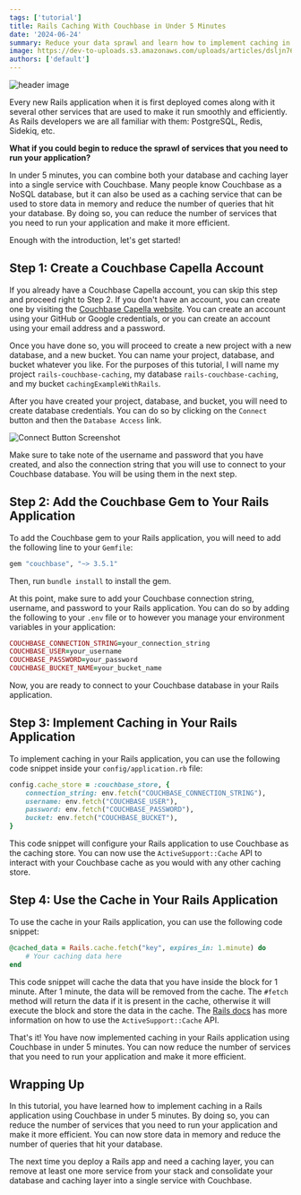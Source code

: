 ```yaml
---
tags: ['tutorial']
title: Rails Caching With Couchbase in Under 5 Minutes
date: '2024-06-24'
summary: Reduce your data sprawl and learn how to implement caching in a Rails application using Couchbase in under 5 minutes.
image: https://dev-to-uploads.s3.amazonaws.com/uploads/articles/dsljn7699sl2xypflfmn.png
authors: ['default']
---
```


![header image](https://dev-to-uploads.s3.amazonaws.com/uploads/articles/dsljn7699sl2xypflfmn.png)

Every new Rails application when it is first deployed comes along with it several other services that are used to make it run smoothly and efficiently. As Rails developers we are all familiar with them: PostgreSQL, Redis, Sidekiq, etc. 

**What if you could begin to reduce the sprawl of services that you need to run your application?**

In under 5 minutes, you can combine both your database and caching layer into a single service with Couchbase. Many people know Couchbase as a NoSQL database, but it can also be used as a caching service that can be used to store data in memory and reduce the number of queries that hit your database. By doing so, you can reduce the number of services that you need to run your application and make it more efficient.

Enough with the introduction, let's get started!

## Step 1: Create a Couchbase Capella Account

If you already have a Couchbase Capella account, you can skip this step and proceed right to Step 2. If you don't have an account, you can create one by visiting the [Couchbase Capella website](https://cloud.couchbase.com/). You can create an account using your GitHub or Google credentials, or you can create an account using your email address and a password.

Once you have done so, you will proceed to create a new project with a new database, and a new bucket. You can name your project, database, and bucket whatever you like. For the purposes of this tutorial, I will name my project `rails-couchbase-caching`, my database `rails-couchbase-caching`, and my bucket `cachingExampleWithRails`.

After you have created your project, database, and bucket, you will need to create database credentials. You can do so by clicking on the `Connect` button and then the `Database Access` link.

![Connect Button Screenshot](https://dev-to-uploads.s3.amazonaws.com/uploads/articles/is1d5budg6mj5two7l7m.png)

Make sure to take note of the username and password that you have created, and also the connection string that you will use to connect to your Couchbase database. You will be using them in the next step.

## Step 2: Add the Couchbase Gem to Your Rails Application

To add the Couchbase gem to your Rails application, you will need to add the following line to your `Gemfile`:

```ruby
gem "couchbase", "~> 3.5.1"
```

Then, run `bundle install` to install the gem.

At this point, make sure to add your Couchbase connection string, username, and password to your Rails application. You can do so by adding the following to your `.env` file or to however you manage your environment variables in your application:

```ruby
COUCHBASE_CONNECTION_STRING=your_connection_string
COUCHBASE_USER=your_username
COUCHBASE_PASSWORD=your_password
COUCHBASE_BUCKET_NAME=your_bucket_name
```

Now, you are ready to connect to your Couchbase database in your Rails application.

## Step 3: Implement Caching in Your Rails Application

To implement caching in your Rails application, you can use the following code snippet inside your `config/application.rb` file:

```ruby
config.cache_store = :couchbase_store, {
    connection_string: env.fetch("COUCHBASE_CONNECTION_STRING"),
    username: env.fetch("COUCHBASE_USER"),
    password: env.fetch("COUCHBASE_PASSWORD"),
    bucket: env.fetch("COUCHBASE_BUCKET"),
}
```

This code snippet will configure your Rails application to use Couchbase as the caching store. You can now use the `ActiveSupport::Cache` API to interact with your Couchbase cache as you would with any other caching store.

## Step 4: Use the Cache in Your Rails Application

To use the cache in your Rails application, you can use the following code snippet:

```ruby
@cached_data = Rails.cache.fetch("key", expires_in: 1.minute) do
    # Your caching data here
end
```

This code snippet will cache the data that you have inside the block for 1 minute. After 1 minute, the data will be removed from the cache. The `#fetch` method will return the data if it is present in the cache, otherwise it will execute the block and store the data in the cache. The [Rails docs](https://api.rubyonrails.org/classes/ActiveSupport/Cache/Store.html) has more information on how to use the `ActiveSupport::Cache` API.

That's it! You have now implemented caching in your Rails application using Couchbase in under 5 minutes. You can now reduce the number of services that you need to run your application and make it more efficient.

## Wrapping Up

In this tutorial, you have learned how to implement caching in a Rails application using Couchbase in under 5 minutes. By doing so, you can reduce the number of services that you need to run your application and make it more efficient. You can now store data in memory and reduce the number of queries that hit your database.

The next time you deploy a Rails app and need a caching layer, you can remove at least one more service from your stack and consolidate your database and caching layer into a single service with Couchbase.
